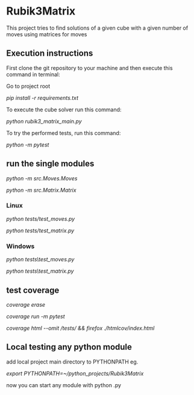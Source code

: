 # Rubik3Matrix
This project tries to find solutions of a given cube
with a given number of moves using matrices for moves

## Execution instructions
First clone the git repository to your machine and then execute this command in terminal: 

Go to project root

_pip install -r requirements.txt_

To execute the cube solver run this command:

_python rubik3_matrix_main.py_

To try the performed tests, run this command:

_python -m pytest_

## run the single modules
_python -m src.Moves.Moves_

_python -m src.Matrix.Matrix_

### Linux
_python tests/test_moves.py_

_python tests/test_matrix.py_

### Windows
_python tests\test_moves.py_

_python tests\test_matrix.py_

## test coverage
_coverage erase_

_coverage run -m pytest_

_coverage html --omit */tests/* && firefox ./htmlcov/index.html_

## Local testing any python module

add local project main directory to PYTHONPATH eg.

_export PYTHONPATH=~/python_projects/Rubik3Matrix_

now you can start any module with python <module>.py
